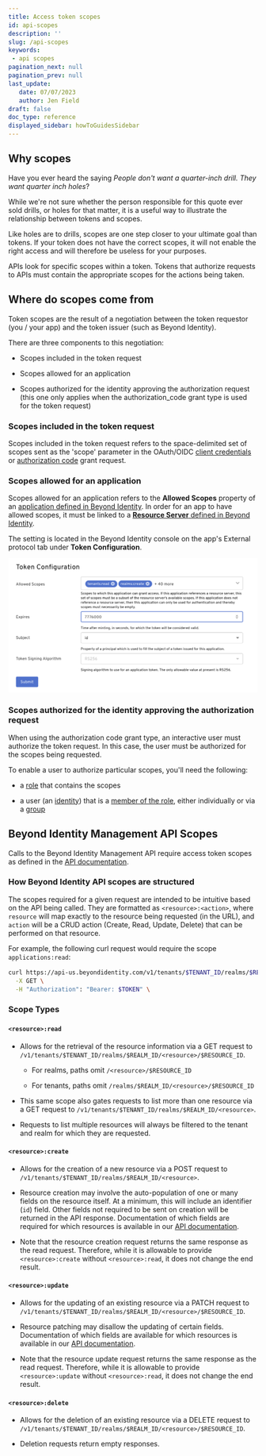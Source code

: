 ```yaml
---
title: Access token scopes 
id: api-scopes
description: ''
slug: /api-scopes
keywords: 
 - api scopes
pagination_next: null
pagination_prev: null
last_update: 
   date: 07/07/2023
   author: Jen Field
draft: false
doc_type: reference
displayed_sidebar: howToGuidesSidebar
---
```


## Why scopes

Have you ever heard the saying _People don't want a quarter-inch drill. They want quarter inch holes_?  

While we're not sure whether the person responsible for this quote ever sold drills, or holes for that matter, it is a useful way to illustrate the relationship between tokens and scopes.  

Like holes are to drills, scopes are one step closer to your ultimate goal than tokens. If your token does not have the correct scopes, it will not enable the right access and will therefore be useless for your purposes.  

APIs look for specific scopes within a token. Tokens that authorize requests to APIs must contain the appropriate scopes for the actions being taken. 

## Where do scopes come from

Token scopes are the result of a negotiation between the token requestor (you / your app) and the token issuer (such as Beyond Identity).

There are three components to this negotiation:  

- Scopes included in the token request

- Scopes allowed for an application

- Scopes authorized for the identity approving the authorization request (this one only applies when the authorization_code grant type is used for the token request)

### Scopes included in the token request

Scopes included in the token request refers to the space-delimited set of scopes sent as the 'scope' parameter in the OAuth/OIDC [client credentials](./create-api-token.md#client-credentials-grant-type-confidential-client) or [authorization code](./create-api-token.md#authorization-code-with-pkce-confidential-client) grant request.  



### Scopes allowed for an application

Scopes allowed for an application refers to the **Allowed Scopes** property of an [application defined in Beyond Identity](/docs/next/add-an-application). In order for an app to have allowed scopes, it must be linked to a [**Resource Server** defined in Beyond Identity](/docs/next/add-resource-server).  

The setting is located in the Beyond Identity console on the app's External protocol tab under **Token Configuration**.  

![Token Configuration](../images/api-token-configuration.png)  
### Scopes authorized for the identity approving the authorization request

When using the authorization code grant type, an interactive user must authorize the token request.  In this case, the user must be authorized for the scopes being requested.  

To enable a user to authorize particular scopes, you'll need the following: 

- a [role](/docs/next/create-role) that contains the scopes

- a user (an [identity](/docs/next/add-an-identity)) that is a [member of the role](/docs/next/add-user-group-to-role), either individually or via a [group](/docs/next/add-groups)

## Beyond Identity Management API Scopes

Calls to the Beyond Identity Management API require access token scopes as defined in the [API documentation](https://developer.beyondidentity.com/api/v1).

### How Beyond Identity API scopes are structured

The scopes required for a given request are intended to be intuitive based on the API being called. They are formatted as `<resource>:<action>`, where `resource` will map exactly to the resource being requested (in the URL), and `action` will be a CRUD action (Create, Read, Update, Delete) that can be performed on that resource.

For example, the following curl request would require the scope `applications:read`:

```bash
curl https://api-us.beyondidentity.com/v1/tenants/$TENANT_ID/realms/$REALM_ID/applications/$APPLICATION_ID \
  -X GET \
  -H "Authorization": "Bearer: $TOKEN" \
```

### Scope Types


#### `<resource>:read`

- Allows for the retrieval of the resource information via a GET request to `/v1/tenants/$TENANT_ID/realms/$REALM_ID/<resource>/$RESOURCE_ID`.

  - For realms, paths omit `/<resource>/$RESOURCE_ID`

  - For tenants, paths omit `/realms/$REALM_ID/<resource>/$RESOURCE_ID`

- This same scope also gates requests to list more than one resource via a GET request to `/v1/tenants/$TENANT_ID/realms/$REALM_ID/<resource>`. 

- Requests to list multiple resources will always be filtered to the tenant and realm for which they are requested.

#### `<resource>:create`

- Allows for the creation of a new resource via a POST request to `/v1/tenants/$TENANT_ID/realms/$REALM_ID/<resource>`.

- Resource creation may involve the auto-population of one or many fields on the resource itself. At a minimum, this will include an identifier (`id`) field. Other fields not required to be sent on creation will be returned in the API response. Documentation of which fields are required for which resources is available in our [API documentation](https://developer.beyondidentity.com/api/v1).

- Note that the resource creation request returns the same response as the read request. Therefore, while it is allowable to provide `<resource>:create` without `<resource>:read`, it does not change the end result.

#### `<resource>:update`

- Allows for the updating of an existing resource via a PATCH request to `/v1/tenants/$TENANT_ID/realms/$REALM_ID/<resource>/$RESOURCE_ID`.

- Resource patching may disallow the updating of certain fields. Documentation of which fields are available for which resources is available in our [API documentation](https://developer.beyondidentity.com/api/v1).

- Note that the resource update request returns the same response as the read request. Therefore, while it is allowable to provide `<resource>:update` without `<resource>:read`, it does not change the end result.

#### `<resource>:delete`

- Allows for the deletion of an existing resource via a DELETE request to `/v1/tenants/$TENANT_ID/realms/$REALM_ID/<resource>/$RESOURCE_ID`.

- Deletion requests return empty responses.

